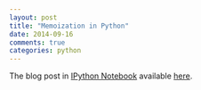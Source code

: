 ```yaml
---
layout: post
title: "Memoization in Python"
date: 2014-09-16
comments: true
categories: python
---
```


The blog post in [IPython Notebook](http://ipython.org/notebook.html) available
[here](http://nbviewer.ipython.org/github/sefakilic/sefakilic.github.io/tree/master/_misc/python_memoization.ipynb).
